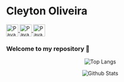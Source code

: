 # Cleyton Oliveira

<a href="https://github.com/cleytonoliveira">
  <img align="center" alt="Pavan's Linkdein" width="32px" src="https://cdn.jsdelivr.net/npm/simple-icons@v3/icons/github.svg" />
</a>

<a href="https://linkedin.com/in/cleytonoliveirapro">
  <img align="center" alt="Pavan's Linkdein" width="32px" src="https://cdn.jsdelivr.net/npm/simple-icons@v3/icons/linkedin.svg" />
</a>

<a href="mailto:cleytonoliveirapro@gmail.com">
  <img align="center" alt="Pavan's Facebook" width="32px" src="https://cdn.jsdelivr.net/npm/simple-icons@v3/icons/gmail.svg" />
</a>

### Welcome to my repository 👋

<p align="center">
<img align="center" src="https://github-readme-stats.vercel.app/api/top-langs/?username=cleytonoliveira&layout=compact&theme=dracula" alt="Top Langs">
</p>
<p align="center">
<img align="center" src="https://github-readme-stats.vercel.app/api?username=cleytonoliveira&show_icons=true&hide_border=true&theme=dracula" alt="Github Stats">
</p>

<!--
**cleytonoliveira/cleytonoliveira** is a ✨ _special_ ✨ repository because its `README.md` (this file) appears on your GitHub profile.

Here are some ideas to get you started:

- 🔭 I’m currently working on ...
- 🌱 I’m currently learning ...
- 👯 I’m looking to collaborate on ...
- 🤔 I’m looking for help with ...
- 💬 Ask me about ...
- 📫 How to reach me: ...
- 😄 Pronouns: ...
- ⚡ Fun fact: ...
-->
